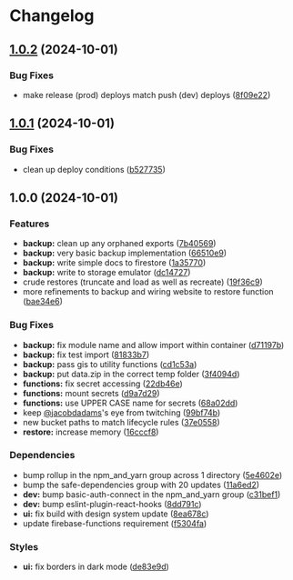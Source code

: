 # Changelog

## [1.0.2](https://github.com/agrc/project-moonwalk/compare/v1.0.1...v1.0.2) (2024-10-01)


### Bug Fixes

* make release (prod) deploys match push (dev) deploys ([8f09e22](https://github.com/agrc/project-moonwalk/commit/8f09e225ca27b86816356613302b3be8d4c6c962))

## [1.0.1](https://github.com/agrc/project-moonwalk/compare/v1.0.0...v1.0.1) (2024-10-01)


### Bug Fixes

* clean up deploy conditions ([b527735](https://github.com/agrc/project-moonwalk/commit/b527735585e62f340c0e398d1abb3598572c3288))

## 1.0.0 (2024-10-01)


### Features

* **backup:** clean up any orphaned exports ([7b40569](https://github.com/agrc/project-moonwalk/commit/7b40569fb55acf2812995b3ca280b39b49f46f56))
* **backup:** very basic backup implementation ([66510e9](https://github.com/agrc/project-moonwalk/commit/66510e9e0e49b823ab4321306574cdbb747f4885))
* **backup:** write simple docs to firestore ([1a35770](https://github.com/agrc/project-moonwalk/commit/1a35770fb1d89cbdef416d8e30c53ea9775aec7e))
* **backup:** write to storage emulator ([dc14727](https://github.com/agrc/project-moonwalk/commit/dc14727e5bf09a401cf2361904e8eb5e22ac9c5a))
* crude restores (truncate and load as well as recreate) ([19f36c9](https://github.com/agrc/project-moonwalk/commit/19f36c92474ea718d812e25bb6517fa7c74b71a3))
* more refinements to backup and wiring website to restore function ([bae34e6](https://github.com/agrc/project-moonwalk/commit/bae34e63e6c1ab900aea0f57407766b8127200ce))


### Bug Fixes

* **backup:** fix module name and allow import within container ([d71197b](https://github.com/agrc/project-moonwalk/commit/d71197b0124c00f33ab17b5f25873a43ecbaf907))
* **backup:** fix test import ([81833b7](https://github.com/agrc/project-moonwalk/commit/81833b7b5e760b4bb9e1d9664a4b53cd141e88e4))
* **backup:** pass gis to utility functions ([cd1c53a](https://github.com/agrc/project-moonwalk/commit/cd1c53aea2d1107aad0f4384775b4c5c45024ad0))
* **backup:** put data.zip in the correct temp folder ([3f4094d](https://github.com/agrc/project-moonwalk/commit/3f4094d091b3f340234b8e4ce81f2e82c6f4dd5e))
* **functions:** fix secret accessing ([22db46e](https://github.com/agrc/project-moonwalk/commit/22db46ea2bb09d38c38fe379d2554f642cf763fa))
* **functions:** mount secrets ([d9a7d29](https://github.com/agrc/project-moonwalk/commit/d9a7d29fb8711c9861ddbf16bacdbc380aa01781))
* **functions:** use UPPER CASE name for secrets ([68a02dd](https://github.com/agrc/project-moonwalk/commit/68a02ddff4a9fce5f1f319f501bdd9298ac93e4d))
* keep [@jacobdadams](https://github.com/jacobdadams)'s eye from twitching ([99bf74b](https://github.com/agrc/project-moonwalk/commit/99bf74b0a8d0d2ed33fcba1b2d79410d44cbc06a))
* new bucket paths to match lifecycle rules ([37e0558](https://github.com/agrc/project-moonwalk/commit/37e0558775cee7afd0ed7248f63fd54065b82e0b))
* **restore:** increase memory ([16cccf8](https://github.com/agrc/project-moonwalk/commit/16cccf85f8f1c32ce432c3a0c41a783a727965ac))


### Dependencies

* bump rollup in the npm_and_yarn group across 1 directory ([5e4602e](https://github.com/agrc/project-moonwalk/commit/5e4602e408278df70e4eb3664ee4a73242917667))
* bump the safe-dependencies group with 20 updates ([11a6ed2](https://github.com/agrc/project-moonwalk/commit/11a6ed2caa090625662faf59f68be4ec93d24966))
* **dev:** bump basic-auth-connect in the npm_and_yarn group ([c31bef1](https://github.com/agrc/project-moonwalk/commit/c31bef1e26482c37ef59c2ecba73d7b5ea76a4c8))
* **dev:** bump eslint-plugin-react-hooks ([8dd791c](https://github.com/agrc/project-moonwalk/commit/8dd791cf2c00a6218f0d829d89c8cfe852093972))
* **ui:** fix build with design system update ([8ea678c](https://github.com/agrc/project-moonwalk/commit/8ea678c3a9f35f0993104fdbe2f4844d9a3df38e))
* update firebase-functions requirement ([f5304fa](https://github.com/agrc/project-moonwalk/commit/f5304fa50d7be197635660c09fc072207167dc84))


### Styles

* **ui:** fix borders in dark mode ([de83e9d](https://github.com/agrc/project-moonwalk/commit/de83e9d3d26fc58ff8d62a86a39183dedfdb0311))
